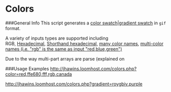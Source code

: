 Colors
======

###General Info
This script generates a [color swatch][1]|[gradient swatch][2] in `gif` format.

A variety of inputs types are supported including  
RGB,
[Hexadecimal][3],
[Shorthand hexadecimal][4],
[many color names][5],
[multi-color names (i.e. "rgb" is the same as input "red,blue,green")][6] 

Due to the way multi-part arrays are parse (explained on 

###Usage Examples
http://jhawins.loomhost.com/colors.php?color=red,ffe680,fff,rgb,canada

http://jhawins.loomhost.com/colors.php?gradient=roygbiv,purple
    






[1]: colors.php#L265
[2]: colors.php#L237
[3]: colors.php#L175
[4]: colors.php#L171
[5]: colors.php#L14
[6]: colors.php#L162
